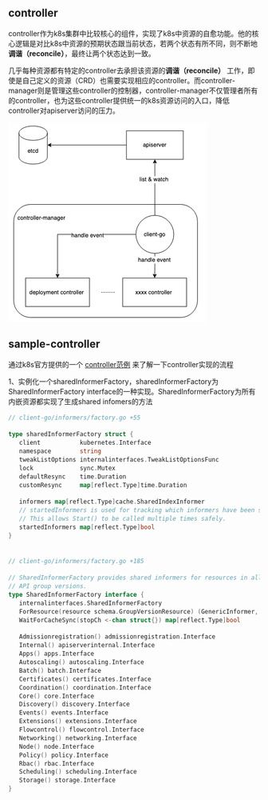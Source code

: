 ## controller

controller作为k8s集群中比较核心的组件，实现了k8s中资源的自愈功能。他的核心逻辑是对比k8s中资源的预期状态跟当前状态，若两个状态有所不同，则不断地**调谐（reconcile）**，最终让两个状态达到一致。

几乎每种资源都有特定的controller去承担该资源的**调谐（reconcile）** 工作，即使是自己定义的资源（CRD）也需要实现相应的controller。而controller-manager则是管理这些controller的控制器，controller-manager不仅管理者所有的controller，也为这些controller提供统一的k8s资源访问的入口，降低controller对apiserver访问的压力。

![alt text](./pictures/controller-manager.png)

## sample-controller

通过k8s官方提供的一个 [controller范例](https://github.com/kubernetes/sample-controller/) 来了解一下controller实现的流程

1、实例化一个sharedInformerFactory，sharedInformerFactory为SharedInformerFactory interface的一种实现。SharedInformerFactory为所有内嵌资源都实现了生成shared infomers的方法

```go
// client-go/informers/factory.go +55
 
type sharedInformerFactory struct {
   client           kubernetes.Interface
   namespace        string
   tweakListOptions internalinterfaces.TweakListOptionsFunc
   lock             sync.Mutex
   defaultResync    time.Duration
   customResync     map[reflect.Type]time.Duration

   informers map[reflect.Type]cache.SharedIndexInformer
   // startedInformers is used for tracking which informers have been started.
   // This allows Start() to be called multiple times safely.
   startedInformers map[reflect.Type]bool
}


// client-go/informers/factory.go +185

// SharedInformerFactory provides shared informers for resources in all known
// API group versions.
type SharedInformerFactory interface {
   internalinterfaces.SharedInformerFactory
   ForResource(resource schema.GroupVersionResource) (GenericInformer, error)
   WaitForCacheSync(stopCh <-chan struct{}) map[reflect.Type]bool

   Admissionregistration() admissionregistration.Interface
   Internal() apiserverinternal.Interface
   Apps() apps.Interface
   Autoscaling() autoscaling.Interface
   Batch() batch.Interface
   Certificates() certificates.Interface
   Coordination() coordination.Interface
   Core() core.Interface
   Discovery() discovery.Interface
   Events() events.Interface
   Extensions() extensions.Interface
   Flowcontrol() flowcontrol.Interface
   Networking() networking.Interface
   Node() node.Interface
   Policy() policy.Interface
   Rbac() rbac.Interface
   Scheduling() scheduling.Interface
   Storage() storage.Interface
}
```